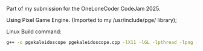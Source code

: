 Part of my submission for the OneLoneCoder CodeJam 2025.

Using Pixel Game Engine.
(Imported to my /usr/include/pge/ library);

Linux Build command:

```bash
g++ -o pgekaleidoscope pgekaleidoscope.cpp -lX11 -lGL -lpthread -lpng -lstdc++fs -std=c++20
```

